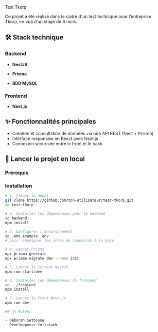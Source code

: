  Test Tkorp

Ce projet a été réalisé dans le cadre d'un test technique pour l’entreprise Tkorp, en vue d’un stage de 6 mois.

## 🛠️ Stack technique

### Backend

- **NestJS**  
  
- **Prisma**  

- **BDD MySQL**  

### Frontend

- **Next.js**  


## ✨ Fonctionnalités principales

- Création et consultation de données via une API REST (Nest + Prisma)
- Interface responsive en React avec Next.js
- Connexion sécurisée entre le front et le back

## 🚀 Lancer le projet en local

### Prérequis



### Installation

```bash
# 1. Cloner le dépôt
git clone https://github.com/ton-utilisateur/test-tkorp.git
cd test-tkorp

# 2. Installer les dépendances pour le backend
cd backend
npm install

# 3. Configurer l'environnement
cp .env.example .env
# puis renseigner les infos de connexion à la base

# 4. Lancer Prisma
npx prisma generate
npx prisma migrate dev --name init

# 5. Lancer le serveur NestJS
npm run start:dev

# 6. Installer les dépendances du frontend
cd ../frontend
npm install

# 7. Lancer le front Next.js
npm run dev

## 🙋‍♀️ Auteur

- Déborah Setboune
  Développeuse fullstack 